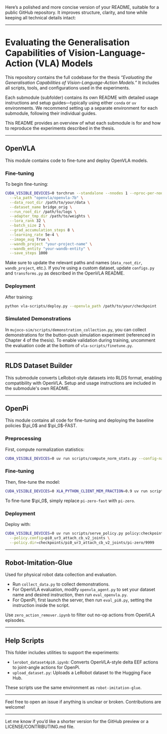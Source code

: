 Here’s a polished and more concise version of your README, suitable for a public GitHub repository. It improves structure, clarity, and tone while keeping all technical details intact:

---

# Evaluating the Generalisation Capabilities of Vision-Language-Action (VLA) Models

This repository contains the full codebase for the thesis *“Evaluating the Generalisation Capabilities of Vision-Language-Action Models.”* It includes all scripts, tools, and configurations used in the experiments.

Each submodule (subfolder) contains its own README with detailed usage instructions and setup guides—typically using either `conda` or `uv` environments. We recommend setting up a separate environment for each submodule, following their individual guides.

This README provides an overview of what each submodule is for and how to reproduce the experiments described in the thesis.

---

## OpenVLA

This module contains code to fine-tune and deploy OpenVLA models.

### Fine-tuning

To begin fine-tuning:

```bash
CUDA_VISIBLE_DEVICES=0 torchrun --standalone --nnodes 1 --nproc-per-node 1 vla-scripts/finetune.py \
  --vla_path "openvla/openvla-7b" \
  --data_root_dir /path/to/your/data \
  --dataset_name bridge_orig \
  --run_root_dir /path/to/logs \
  --adapter_tmp_dir /path/to/weights \
  --lora_rank 32 \
  --batch_size 2 \
  --grad_accumulation_steps 8 \
  --learning_rate 5e-4 \
  --image_aug True \
  --wandb_project "your-project-name" \
  --wandb_entity "your-wandb-entity" \
  --save_steps 1000
```

Make sure to update the relevant paths and names (`data_root_dir`, `wandb_project`, etc.). If you're using a custom dataset, update `configs.py` and `transforms.py` as described in the OpenVLA README.

### Deployment

After training:

```bash
python vla-scripts/deploy.py --openvla_path /path/to/your/checkpoint
```

### Simulated Demonstrations

In `mujoco-sim/scripts/demonstration_collection.py`, you can collect demonstrations for the button-push simulation experiment (referenced in Chapter 4 of the thesis). To enable validation during training, uncomment the evaluation code at the bottom of `vla-scripts/finetune.py`.

---

## RLDS Dataset Builder

This submodule converts LeRobot-style datasets into RLDS format, enabling compatibility with OpenVLA. Setup and usage instructions are included in the submodule's own README.

---

## OpenPi

This module contains all code for fine-tuning and deploying the baseline policies \$\pi\_0\$ and \$\pi\_0\$-FAST.

### Preprocessing

First, compute normalization statistics:

```bash
CUDA_VISIBLE_DEVICES=0 uv run scripts/compute_norm_stats.py --config-name pi0_fast_ur3_attach_cb_v2_joints
```

### Fine-tuning

Then, fine-tune the model:

```bash
CUDA_VISIBLE_DEVICES=0 XLA_PYTHON_CLIENT_MEM_FRACTION=0.9 uv run scripts/train.py pi0_fast_ur3_attach_cb_v2_joints --exp-name=pi-zero-fast --overwrite
```

To fine-tune \$\pi\_0\$, simply replace `pi-zero-fast` with `pi-zero`.

### Deployment

Deploy with:

```bash
CUDA_VISIBLE_DEVICES=0 uv run scripts/serve_policy.py policy:checkpoint \
  --policy.config=pi0_ur3_attach_cb_v2_joints \
  --policy.dir=checkpoints/pi0_ur3_attach_cb_v2_joints/pi-zero/9999
```

---

## Robot-Imitation-Glue

Used for physical robot data collection and evaluation.

* Run `collect_data.py` to collect demonstrations.
* For OpenVLA evaluation, modify `openvla_agent.py` to set your dataset name and desired instruction, then run `eval_openvla.py`.
* For OpenPi, first launch the server, then run `eval_pi0.py`, setting the instruction inside the script.

Use `zero_action_remover.ipynb` to filter out no-op actions from OpenVLA episodes.

---

## Help Scripts

This folder includes utilities to support the experiments:

* `lerobot_dataset4pi0.ipynb`: Converts OpenVLA-style delta EEF actions to joint-angle actions for OpenPi.
* `upload_dataset.py`: Uploads a LeRobot dataset to the Hugging Face Hub.

These scripts use the same environment as `robot-imitation-glue`.

---

Feel free to open an issue if anything is unclear or broken. Contributions are welcome!

---

Let me know if you’d like a shorter version for the GitHub preview or a LICENSE/CONTRIBUTING.md file.
